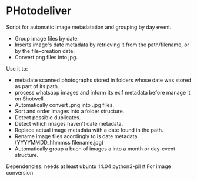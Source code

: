 # PHotodeliver


Script for automatic image metadatation and grouping by day event.

- Group image files by date.
- Inserts image's date metadata by retrieving it from the path/filename, or by the file-creation date.
- Convert png files into jpg.

Use it to:  
- metadate scanned photographs stored in folders whose date was stored as part of its path.
- process whatsapp images and inform its exif metadata before manage it on Shotwell.
- Automatically convert .png into .jpg files.
- Sort and order images into a folder structure.
- Detect possible duplicates.
- Detect which images haven't date metadata.
- Replace actual image metadata with a date found in the path.
- Rename image files acordingly to is date metadata. (YYYYMMDD_hhmmss filename.jpg)
- Automatically group a buch of images a into a month or day-event structure.

Dependencies:
needs at least ubuntu 14.04
python3-pil  #  For image conversion
